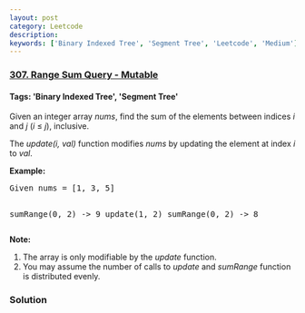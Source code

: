 ```yaml
---
layout: post
category: Leetcode
description: 
keywords: ['Binary Indexed Tree', 'Segment Tree', 'Leetcode', 'Medium']
---
```

### [307. Range Sum Query - Mutable](https://leetcode.com/problems/range-sum-query-mutable)

#### Tags: 'Binary Indexed Tree', 'Segment Tree'

<div class="content__u3I1 question-content__JfgR"><div><p>Given an integer array <i>nums</i>, find the sum of the elements between indices <i>i</i> and <i>j</i> (<i>i</i> ≤ <i>j</i>), inclusive.</p>
<p>The <i>update(i, val)</i> function modifies <i>nums</i> by updating the element at index <i>i</i> to <i>val</i>.</p>
<p><b>Example:</b></p>
<pre>Given nums = [1, 3, 5]

sumRange(0, 2) -&gt; 9
update(1, 2)
sumRange(0, 2) -&gt; 8
</pre>
<p><b>Note:</b></p>
<ol>
<li>The array is only modifiable by the <i>update</i> function.</li>
<li>You may assume the number of calls to <i>update</i> and <i>sumRange</i> function is distributed evenly.</li>
</ol>
</div></div>

### Solution
